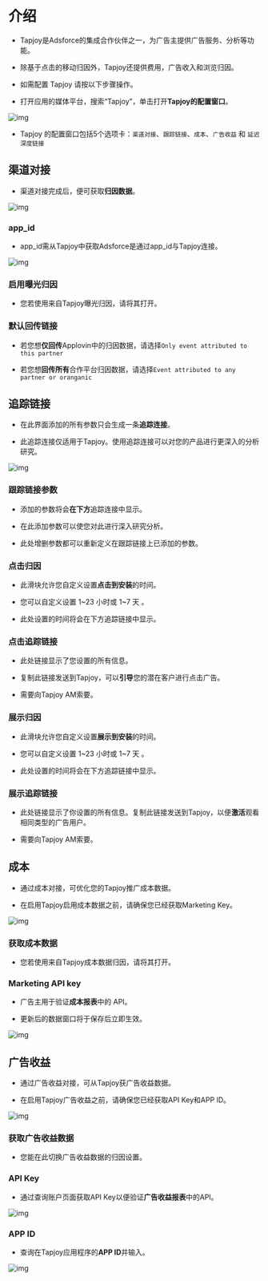 # 介绍

* Tapjoy是Adsforce的集成合作伙伴之一，为广告主提供广告服务、分析等功能。

* 除基于点击的移动归因外，Tapjoy还提供费用，广告收入和浏览归因。

* 如需配置 Tapjoy 请按以下步骤操作。

* 打开应用的媒体平台，搜索“Tapjoy”，单击打开**Tapjoy的配置窗口**。

![img](Tapjoy1.png)

* Tapjoy 的配置窗口包括5个选项卡：`渠道对接`、`跟踪链接`、`成本`、`广告收益` 和 `延迟深度链接`      


## 渠道对接

* 渠道对接完成后，便可获取**归因数据**。     

![img](Tapjoy2.png)

### app_id

* app_id需从Tapjoy中获取Adsforce是通过app_id与Tapjoy连接。 

![img](Tapjoy_AppId.png)

### 启用曝光归因

* 您若使用来自Tapjoy曝光归因，请将其打开。

### 默认回传链接

* 若您想**仅回传**Applovin中的归因数据，请选择`Only event attributed to this partner`

* 若您想**回传所有**合作平台归因数据，请选择`Event attributed to any partner or oranganic`


## 追踪链接

* 在此界面添加的所有参数只会生成一条**追踪连接**。

* 此追踪连接仅适用于Tapjoy。使用追踪连接可以对您的产品进行更深入的分析研究。

![img](Tapjoy3.png)

### 跟踪链接参数

* 添加的参数将会**在下方**追踪连接中显示。

* 在此添加参数可以使您对此进行深入研究分析。

* 此处增删参数都可以重新定义在跟踪链接上已添加的参数。

### 点击归因

* 此滑块允许您自定义设置**点击到安装**的时间。

* 您可以自定义设置 1~23 小时或 1~7 天 。

* 此处设置的时间将会在下方追踪链接中显示。

### 点击追踪链接

* 此处链接显示了您设置的所有信息。

* 复制此链接发送到Tapjoy，可以**引导**您的潜在客户进行点击广告。

* 需要向Tapjoy AM索要。

### 展示归因

* 此滑块允许您自定义设置**展示到安装**的时间。

* 您可以自定义设置 1~23 小时或 1~7 天 。

* 此处设置的时间将会在下方追踪链接中显示。

### 展示追踪链接

* 此处链接显示了你设置的所有信息。复制此链接发送到Tapjoy，以便**激活**观看相同类型的广告用户。

* 需要向Tapjoy AM索要。                                                               


## 成本

* 通过成本对接，可优化您的Tapjoy推广成本数据。

* 在启用Tapjoy启用成本数据之前，请确保您已经获取Marketing Key。

![img](Tapjoy4.png)

### 获取成本数据

* 您若使用来自Tapjoy成本数据归因，请将其打开。

### Marketing API key

* 广告主用于验证**成本报表**中的 API。

* 更新后的数据窗口将于保存后立即生效。

![img](Tapjoy_MarketingApiKey.png)


## 广告收益

* 通过广告收益对接，可从Tapjoy获广告收益数据。

* 在启用Tapjoy广告收益之前，请确保您已经获取API Key和APP ID。

![img](Tapjoy5.png)

### 获取广告收益数据

* 您能在此切换广告收益数据的归因设置。

### API Key

* 通过查询账户页面获取API Key以便验证**广告收益报表**中的API。

![img](Tapjoy_ApiKey2.png)

### APP ID

* 查询在Tapjoy应用程序的**APP ID**并输入。

![img](Tapjoy_AppId.png)
